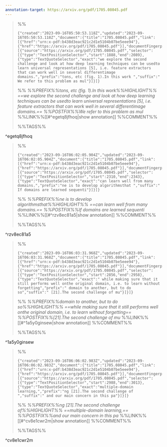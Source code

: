 ```yaml
---
annotation-target: https://arxiv.org/pdf/1705.08045.pdf
---
```



>%%
>```annotation-json
>{"created":"2023-09-16T05:50:53.118Z","updated":"2023-09-16T05:50:53.118Z","document":{"title":"1705.08045.pdf","link":[{"href":"urn:x-pdf:b438d3eac921c2d1e5104b07be5eee94"},{"href":"https://arxiv.org/pdf/1705.08045.pdf"}],"documentFingerprint":"b438d3eac921c2d1e5104b07be5eee94"},"uri":"https://arxiv.org/pdf/1705.08045.pdf","target":[{"source":"https://arxiv.org/pdf/1705.08045.pdf","selector":[{"type":"TextPositionSelector","start":1888,"end":2089},{"type":"TextQuoteSelector","exact":"we explore the second challenge and look at how deep learning techniques can be usedto learn universal representations [5], i.e. feature extractors that can work well in several differentimage domains.","prefix":"tons, etc (fig. 1).In this work ","suffix":" We refer to this problem as mul"}]}]}
>```
>%%
>*%%PREFIX%%tons, etc (fig. 1).In this work%%HIGHLIGHT%% ==we explore the second challenge and look at how deep learning techniques can be usedto learn universal representations [5], i.e. feature extractors that can work well in several differentimage domains.== %%POSTFIX%%We refer to this problem as mul*
>%%LINK%%[[#^egetq8jfhoq|show annotation]]
>%%COMMENT%%
>
>%%TAGS%%
>
^egetq8jfhoq


>%%
>```annotation-json
>{"created":"2023-09-16T06:02:05.904Z","updated":"2023-09-16T06:02:05.904Z","document":{"title":"1705.08045.pdf","link":[{"href":"urn:x-pdf:b438d3eac921c2d1e5104b07be5eee94"},{"href":"https://arxiv.org/pdf/1705.08045.pdf"}],"documentFingerprint":"b438d3eac921c2d1e5104b07be5eee94"},"uri":"https://arxiv.org/pdf/1705.08045.pdf","target":[{"source":"https://arxiv.org/pdf/1705.08045.pdf","selector":[{"type":"TextPositionSelector","start":2310,"end":2343},{"type":"TextQuoteSelector","exact":"can learn well from many domains.","prefix":"ne is to develop algorithmsthat ","suffix":" If domains are learned sequenti"}]}]}
>```
>%%
>*%%PREFIX%%ne is to develop algorithmsthat%%HIGHLIGHT%% ==can learn well from many domains.== %%POSTFIX%%If domains are learned sequenti*
>%%LINK%%[[#^rzv8ec81a5|show annotation]]
>%%COMMENT%%
>
>%%TAGS%%
>
^rzv8ec81a5


>%%
>```annotation-json
>{"created":"2023-09-16T06:03:31.968Z","updated":"2023-09-16T06:03:31.968Z","document":{"title":"1705.08045.pdf","link":[{"href":"urn:x-pdf:b438d3eac921c2d1e5104b07be5eee94"},{"href":"https://arxiv.org/pdf/1705.08045.pdf"}],"documentFingerprint":"b438d3eac921c2d1e5104b07be5eee94"},"uri":"https://arxiv.org/pdf/1705.08045.pdf","target":[{"source":"https://arxiv.org/pdf/1705.08045.pdf","selector":[{"type":"TextPositionSelector","start":2856,"end":2958},{"type":"TextQuoteSelector","exact":" while making sure that it still performs well onthe original domain, i.e. to learn without forgetting","prefix":" domain to another, but to do so","suffix":" [21].The second challenge of mu"}]}]}
>```
>%%
>*%%PREFIX%%domain to another, but to do so%%HIGHLIGHT%% ==while making sure that it still performs well onthe original domain, i.e. to learn without forgetting== %%POSTFIX%%[21].The second challenge of mu*
>%%LINK%%[[#^1a5y0ginsew|show annotation]]
>%%COMMENT%%
>
>%%TAGS%%
>
^1a5y0ginsew


>%%
>```annotation-json
>{"created":"2023-09-16T06:06:02.983Z","updated":"2023-09-16T06:06:02.983Z","document":{"title":"1705.08045.pdf","link":[{"href":"urn:x-pdf:b438d3eac921c2d1e5104b07be5eee94"},{"href":"https://arxiv.org/pdf/1705.08045.pdf"}],"documentFingerprint":"b438d3eac921c2d1e5104b07be5eee94"},"uri":"https://arxiv.org/pdf/1705.08045.pdf","target":[{"source":"https://arxiv.org/pdf/1705.08045.pdf","selector":[{"type":"TextPositionSelector","start":2988,"end":3013},{"type":"TextQuoteSelector","exact":"multiple-domain learning,","prefix":"ng [21].The second challenge of ","suffix":" and our main concern in this pa"}]}]}
>```
>%%
>*%%PREFIX%%ng [21].The second challenge of%%HIGHLIGHT%% ==multiple-domain learning,== %%POSTFIX%%and our main concern in this pa*
>%%LINK%%[[#^cv8e1cwr2m|show annotation]]
>%%COMMENT%%
>
>%%TAGS%%
>
^cv8e1cwr2m
